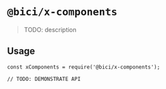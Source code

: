 # `@bici/x-components`

> TODO: description

## Usage

```
const xComponents = require('@bici/x-components');

// TODO: DEMONSTRATE API
```
